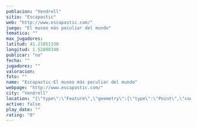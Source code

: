 ```yaml
---
poblacion: "Vendrell"
sitio: "Escapastic"
web: "http://www.escapastic.com/"
juego: "El museo más peculiar del mundo"
tematica: ""
max_jugadores: 
latitud: 41.21851330
longitud: 1.52898340
publicar: "no"
fecha: ""
jugadores: ""
valoracion: 
foto: ""
name: "Escapastic-El museo más peculiar del mundo"
webpage: "http://www.escapastic.com/"
city: "Vendrell"
location: "{\"type\":\"Feature\",\"geometry\":{\"type\":\"Point\",\"coordinates\":[41.2185133,1.5289834]}}"
active: false
play_date: ""
rating: "0"
---
```

